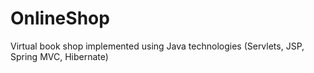 # OnlineShop

Virtual book shop implemented using Java technologies (Servlets, JSP, Spring MVC, Hibernate)

